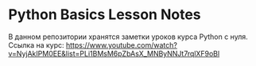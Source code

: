 # Python Basics Lesson Notes

В данном репозитории хранятся заметки уроков курса Python с нуля.
Ссылка на курс: https://www.youtube.com/watch?v=NyjAkIPM0EE&list=PLi1BMsM6pZbAsX_MNByNNJt7rqlXF9oBl